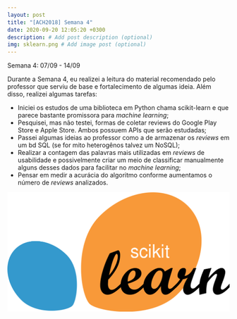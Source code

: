 ```yaml
---
layout: post
title: "[ACH2018] Semana 4"
date: 2020-09-20 12:05:20 +0300
description: # Add post description (optional)
img: sklearn.png # Add image post (optional)
---
```

Semana 4: 07/09 - 14/09 

Durante a Semana 4, eu realizei a leitura do material recomendado pelo professor que serviu de base e fortalecimento de algumas ideia. Além disso, realizei algumas tarefas:

- Iniciei os estudos de uma biblioteca em Python chama scikit-learn e que parece bastante promissora para *machine learning*;
- Pesquisei, mas não testei, formas de coletar reviews do Google Play Store e Apple Store. Ambos possuem APIs que serão estudadas;
- Passei algumas ideias ao professor como a de armazenar os *reviews* em um bd SQL (se for mito heterogênos talvez um NoSQL);
- Realizar a contagem das palavras mais utilizadas em *reviews* de usabilidade e possivelmente criar um meio de classificar manualmente alguns desses dados para facilitar no *machine learning*;
- Pensar em medir a acurácia do algoritmo conforme aumentamos o número de *reviews* analizados. 

![](https://raw.githubusercontent.com/mautoz/mautoz.github.io/master/assets/img/sklearn.png) 